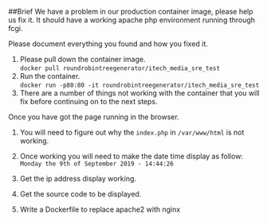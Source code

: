 ##Brief
We have a problem in our production container image, please help us fix it. It should have a working apache php environment running 
through fcgi.  
 
Please document everything you found and how you fixed it.
 
1. Please pull down the container image.  
`docker pull roundrobintreegenerator/itech_media_sre_test`
2. Run the container.   
`docker run -p80:80 -it roundrobintreegenerator/itech_media_sre_test`
3. There are a number of things not working with the container that you will
fix before continuing on to the next steps.
 
Once you have got the page running in the browser.
 
1. You will need to figure out why the `index.php` in `/var/www/html` 
is not working.
2. Once working you will need to make the date time display as follow:  
`Monday the 9th of September 2019 - 14:44:26`  
3. Get the ip address display working.
4. Get the source code to be displayed.
 
 
1. Write a Dockerfile to replace apache2 with nginx